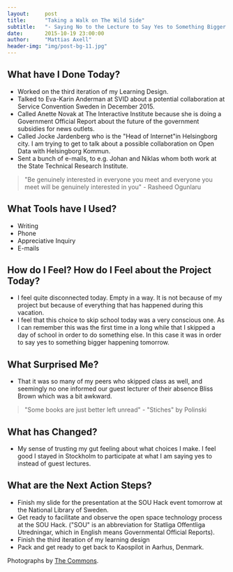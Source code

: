 ```yaml
---
layout:     post
title:      "Taking a Walk on The Wild Side"
subtitle:   "- Saying No to the Lecture to Say Yes to Something Bigger!"
date:       2015-10-19 23:00:00
author:     "Mattias Axell"
header-img: "img/post-bg-11.jpg"
---
```


<h2 class="section-heading">What have I Done Today?</h2>

- Worked on the third iteration of my Learning Design.
- Talked to Eva-Karin Anderman at SVID about a potential collaboration at Service Convention Sweden in December 2015.
- Called Anette Novak at The Interactive Institute because she is doing a Government Official Report about the future of the government subsidies for news outlets.
- Called Jocke Jardenberg who is the "Head of Internet"in Helsingborg city. I am trying to get to talk about a possible collaboration on Open Data with Helsingborg Kommun.
- Sent a bunch of e-mails, to e.g. Johan and Niklas whom both work at the State Technical Research Institute.

<blockquote>"Be genuinely interested in everyone you meet and everyone you meet will be genuinely interested in you" - Rasheed Ogunlaru</blockquote>

<h2 class="section-heading">What Tools have I Used?</h2>

- Writing
- Phone
- Appreciative Inquiry
- E-mails

<h2 class="section-heading">How do I Feel? How do I Feel about the Project Today?</h2>

- I feel quite disconnected today. Empty in a way. It is not because of my project but because of everything that has happened during this vacation. 
- I feel that this choice to skip school today was a very conscious one. As I can remember this was the first time in a long while that I skipped a day of school in order to do something else. In this case it was in order to say yes to something bigger happening tomorrow.

<h2 class="section-heading">What Surprised Me?</h2>

- That it was so many of my peers who skipped class as well, and seemingly no one informed our guest lecturer of their absence Bliss Brown which was a bit awkward. 

<blockquote>"Some books are just better left unread" - "Stiches" by Polinski</blockquote>

<h2 class="section-heading">What has Changed?</h2>

- My sense of trusting my gut feeling about what choices I make. I feel good I stayed in Stockholm to participate at what I am saying yes to instead of guest lectures.

<h2 class="section-heading">What are the Next Action Steps?</h2>

- Finish my slide for the presentation at the SOU Hack event tomorrow at the National Library of Sweden.
- Get ready to facilitate and observe the open space technology process at the SOU Hack. ("SOU" is an abbreviation for Statliga Offentliga Utredningar, which in English means Governmental Official Reports).
- Finish the third iteration of my learning design
- Pack and get ready to get back to Kaospilot in Aarhus, Denmark.

Photographs by <a href="https://www.flickr.com/commons">The Commons</a>.
